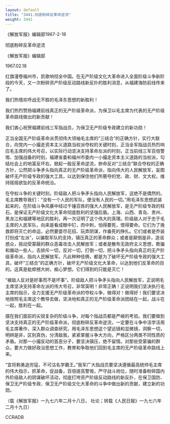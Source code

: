 ```yaml
---
layout: default
title: "3441.彻底粉碎反革命逆流"
weight: 3441
---
```


《解放军报》编辑部1967-2-18

彻底粉碎反革命逆流

《解放军报》编辑部

1967.02.18

红旗漫卷福州市，凯歌响彻全中国。在无产阶级文化大革命进入全面阶级斗争新阶段的今天，又一次粉碎资产阶级反动路线新反扑的胜利消息，从福建海防前线传来了。

我们热情欢呼战无不胜的毛泽东思想的新胜利！

我们热烈赞扬福建前线真正的无产阶级革命派，为保卫以毛主席为代表的无产阶级革命路线做出的新贡献！

我们衷心祝贺福建前线三军指战员，为保卫无产阶级专政建立的新功勋！

正当全国无产阶级革命派贯彻伟大领袖毛主席的“三结合”的正确方针，实行大联合，向党内一小撮走资本主义道路当权派夺权的关键时刻，正当全军指战员热烈响应毛主席的伟大号召，以实际行动坚决支持革命左派的时刻，正当前线三军百倍警惕、加强战备的时刻，福建省委和福州市委内一小撮走资本主义道路的当权派，勾结社会上的地富反坏右，掀起一股反革命逆流，拚命反对“三结合”联合夺权的正确方针，公然把斗争矛头指向真正的无产阶级革命派，指向伟大的人民解放军，妄图破坏无产阶级专政的强大工具，以达到保住他们所篡夺的党、政、财、文大权，维持摇摇欲坠的反革命统治。

在夺权斗争的关键时刻，阶级敌人把斗争矛头指向人民解放军，这绝不是偶然的。毛主席教导我们：“没有一个人民的军队，便没有人民的一切。”用毛泽东思想武装起来的，在阶级斗争风暴中经过千锤百炼的强大人民解放军，是无产阶级专政的柱石，是保证无产阶级文化大革命彻底胜利的坚强后盾。上海、山西、青岛、贵州、黑龙江和福建等地区的胜利，再一次证明了这个伟大的真理。阶级敌人对于忠于毛主席的人民军队，向来是看成眼中钉，肉中刺，怕得要死，恨得要命。它们为了挽救即将灭亡的命运，必然要耍尽花招、玩弄阴谋，作垂死的挣扎。它们或者是乔装打扮成“左派”，以骗取军队的支持，镇压真正的革命群众；或者是颠倒是非，造谣惑众，挑动受蒙蔽的群众恶毒攻击人民解放军；或者是散布无政府主义思想，欺骗和煽动一些人，去排斥一切，反对一切，打倒一切，把斗争矛头指向真正的无产阶级革命派，指向人民解放军。凡此种种伎俩，都是为了破坏无产阶级专政的强大工具，破坏“三结合”的正确方针，破坏无产阶级文化大革命，以达到他们反革命的目的。这真是蚍蜉撼大树，痴心梦想。它们得到的只能是灭亡！

“被敌人反对是好事而不是坏事”。阶级敌人把斗争矛头指向人民解放军，正说明毛主席坚决支持革命左派的伟大号召，非常英明！非常正确！正说明我们坚决执行毛主席的指示，全力支援无产阶级革命派的夺权斗争，做得对！做得好！我们要坚决地按照毛主席这个教导去做，坚决地和真正的无产阶级革命派团结在一起，战斗在一起，胜利在一起。

摆在我们面前的尖锐复杂的阶级斗争，对每个指战员都是严峻的考验。我们要做到坚决支持真正的无产阶级革命派，彻底粉碎反革命逆流，一定要在斗争中活学活用毛主席著作，深入群众调查研究，用毛泽东思想这个望远镜和显微镜，洞察一切，明辨是非，区别真伪，分清敌我，紧紧掌握斗争大方向，严格区分两类不同性质的矛盾。对那一小撮反动的首恶分子，要坚决镇压，绝不留情。对那些受蒙骗的群众，要大力做好政治思想工作，教育和争取他们回到毛主席的无产阶级革命路线上来。

“宜将剩勇追穷寇，不可沽名学霸王。”我军广大指战员要坚决遵循最高统帅毛主席的伟大指示，抓革命，促战备，百倍提高警惕，严守战斗岗位，随时准备粉碎国内外阶级敌人的阴谋破坏活动，彻底打垮资产阶级反动路线的新反扑，在保卫国防、保卫无产阶级专政、保卫无产阶级文化大革命的斗争中做出新的贡献，建立新的功勋。

（载《解放军报》一九七六年二月十八日， 社论；转载《人民日报》一九七六年二月十九日）

CCRADB

